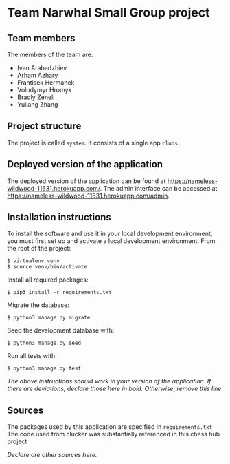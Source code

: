 # Team Narwhal Small Group project

## Team members
The members of the team are:
- Ivan Arabadzhiev
- Arham Azhary
- Frantisek Hermanek
- Volodymyr Hromyk
- Bradly Zeneli
- Yuliang Zhang

## Project structure
The project is called `system`.  It consists of a single app `clubs`.


## Deployed version of the application
The deployed version of the application can be found at https://nameless-wildwood-11631.herokuapp.com/.
The admin interface can be accessed at https://nameless-wildwood-11631.herokuapp.com/admin.

## Installation instructions
To install the software and use it in your local development environment, you must first set up and activate a local development environment.  From the root of the project:

```
$ virtualenv venv
$ source venv/bin/activate
```

Install all required packages:

```
$ pip3 install -r requirements.txt
```

Migrate the database:

```
$ python3 manage.py migrate
```

Seed the development database with:

```
$ python3 manage.py seed
```

Run all tests with:
```
$ python3 manage.py test
```

*The above instructions should work in your version of the application.  If there are deviations, declare those here in bold.  Otherwise, remove this line.*

## Sources
The packages used by this application are specified in `requirements.txt`
The code used from clucker was substantially referenced in this chess hub project




*Declare are other sources here.*
